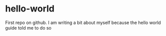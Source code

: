 # hello-world
First repo on github.
I am writing a bit about myself because the hello world guide told me to do so
